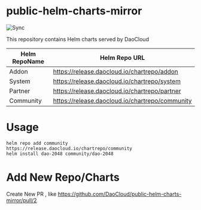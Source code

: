 # public-helm-charts-mirror

![Sync](https://github.com/DaoCloud/public-helm-charts-mirror/raw/gh-pages/daocloud-sync-badge.svg)

This repository contains Helm charts served by DaoCloud

| Helm RepoName      | Helm Repo URL |
| ----------- | ----------- |
| Addon      | https://release.daocloud.io/chartrepo/addon       |
| System   | https://release.daocloud.io/chartrepo/system        |
| Partner  | https://release.daocloud.io/chartrepo/partner        |
| Community  | https://release.daocloud.io/chartrepo/community      |

# Usage

`````````
helm repo add community https://release.daocloud.io/chartrepo/community 
helm install dao-2048 community/dao-2048
`````````

# Add New Repo/Charts

Create New PR , like https://github.com/DaoCloud/public-helm-charts-mirror/pull/2

